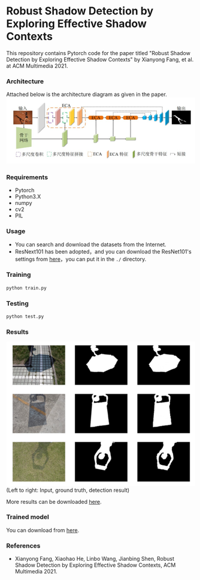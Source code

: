 # Robust Shadow Detection by Exploring Effective Shadow Contexts

This repository contains Pytorch code for the paper titled "Robust Shadow Detection by Exploring Effective Shadow Contexts" by  Xianyong Fang, et al. at ACM Multimedia 2021.

### Architecture

Attached below is the architecture diagram as given in the paper.
![network](img/network.jpg)

### Requirements

- Pytorch
- Python3.X
- numpy
- cv2
- PIL

### Usage

- You can search and download the datasets from the Internet.
- ResNext101 has been adopted，and you can download the ResNet101's settings from [here](https://drive.google.com/drive/folders/1qBivnosrTb1PUnB2i89t27oKmSbmDaqP?usp=sharing)，you can put it in the `./` directory.

### Training

```python
python train.py
```

### Testing

```python
python test.py
```



### Results
![results](img/results.jpg)
(Left to right: Input, ground truth, detection result)

More results can be downloaded [here](https://drive.google.com/drive/folders/1OCs8usYDHB2oqNtsZqR5Q8qDXXNjaYWy?usp=sharing).

### Trained model

You can download from [here](https://drive.google.com/drive/folders/1uQmR-Gg16kEKvf-qFcH0syHOlBJKAQgY?usp=sharing).

### References

- Xianyong Fang, Xiaohao He, Linbo Wang, Jianbing Shen, Robust Shadow Detection by Exploring Effective Shadow Contexts, ACM Multimedia 2021. 
